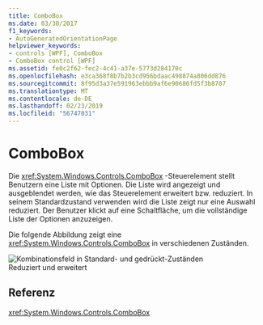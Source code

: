 ```yaml
---
title: ComboBox
ms.date: 03/30/2017
f1_keywords:
- AutoGeneratedOrientationPage
helpviewer_keywords:
- controls [WPF], ComboBox
- ComboBox control [WPF]
ms.assetid: fe0c2f62-fec2-4c41-a37e-5773d284170c
ms.openlocfilehash: e3ca368f8b7b2b3cd956bdaac498874a806dd876
ms.sourcegitcommit: 8f95d3a37e591963ebbb9af6e90686fd5f3b8707
ms.translationtype: MT
ms.contentlocale: de-DE
ms.lasthandoff: 02/23/2019
ms.locfileid: "56747031"
---
```

# <a name="combobox"></a>ComboBox
Die <xref:System.Windows.Controls.ComboBox> -Steuerelement stellt Benutzern eine Liste mit Optionen. Die Liste wird angezeigt und ausgeblendet werden, wie das Steuerelement erweitert bzw. reduziert. In seinem Standardzustand verwenden wird die Liste zeigt nur eine Auswahl reduziert. Der Benutzer klickt auf eine Schaltfläche, um die vollständige Liste der Optionen anzuzeigen.  
  
 Die folgende Abbildung zeigt eine <xref:System.Windows.Controls.ComboBox> in verschiedenen Zuständen.  
  
 ![Kombinationsfeld in Standard- und gedrückt-Zuständen](../../../../docs/framework/wpf/controls/media/ss-ctl-combobox.gif "SS_CTL_combobox")  
Reduziert und erweitert  
  
## <a name="reference"></a>Referenz  
 <xref:System.Windows.Controls.ComboBox>
